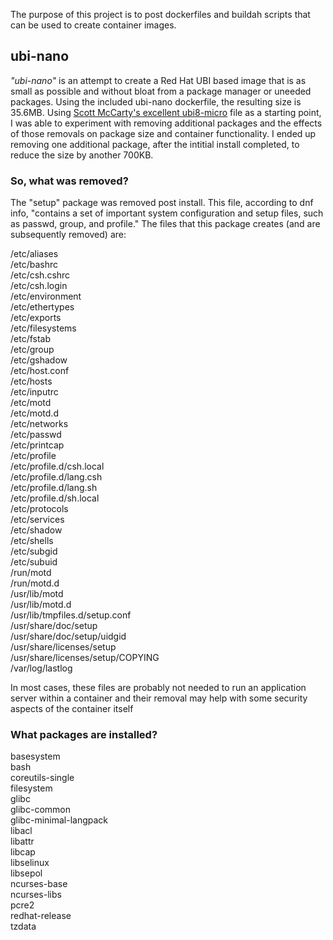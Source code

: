 The purpose of this project is to post dockerfiles and buildah scripts that can be used to create container images.

## ubi-nano

*"ubi-nano"* is an attempt to create a Red Hat UBI based image that is as small as possible and without bloat from a package manager or uneeded packages.  Using the included ubi-nano dockerfile, the resulting size is 35.6MB.  Using <a href="https://github.com/fatherlinux/ubi-micro">Scott McCarty's excellent ubi8-micro</a> file as a starting point, I was able to experiment with removing additional packages and the effects of those removals on package size and container functionality.  I ended up removing one additional package, after the intitial install completed, to reduce the size by another 700KB.

### So, what was removed?
The "setup" package was removed post install.  This file, according to dnf info, "contains a set of important system configuration and setup files, such as passwd, group, and profile."  The files that this package creates (and are subsequently removed) are:

/etc/aliases\
/etc/bashrc\
/etc/csh.cshrc\
/etc/csh.login\
/etc/environment\
/etc/ethertypes\
/etc/exports\
/etc/filesystems\
/etc/fstab\
/etc/group\
/etc/gshadow\
/etc/host.conf\
/etc/hosts\
/etc/inputrc\
/etc/motd\
/etc/motd.d\
/etc/networks\
/etc/passwd\
/etc/printcap\
/etc/profile\
/etc/profile.d/csh.local\
/etc/profile.d/lang.csh\
/etc/profile.d/lang.sh\
/etc/profile.d/sh.local\
/etc/protocols\
/etc/services\
/etc/shadow\
/etc/shells\
/etc/subgid\
/etc/subuid\
/run/motd\
/run/motd.d\
/usr/lib/motd\
/usr/lib/motd.d\
/usr/lib/tmpfiles.d/setup.conf\
/usr/share/doc/setup\
/usr/share/doc/setup/uidgid\
/usr/share/licenses/setup\
/usr/share/licenses/setup/COPYING\
/var/log/lastlog

In most cases, these files are probably not needed to run an application server within a container and their removal may help with some security aspects of the container itself 

### What packages are installed?

basesystem                                    
bash                           
coreutils-single                        
filesystem                             
glibc                                 
glibc-common                         
glibc-minimal-langpack                    
libacl                
libattr                                   
libcap                                 
libselinux                                   
libsepol                               
ncurses-base                        
ncurses-libs                   
pcre2                                
redhat-release                       
tzdata
